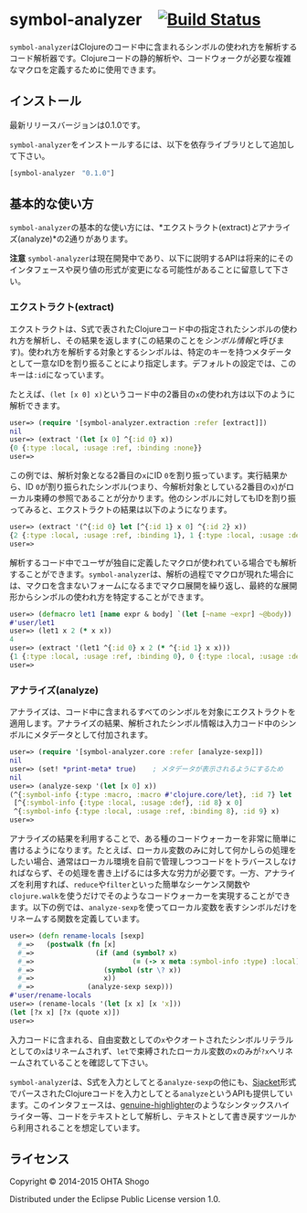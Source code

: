 # symbol-analyzer　[![Build Status](https://travis-ci.org/athos/symbol-analyzer.png)](https://travis-ci.org/athos/symbol-analyzer)

`symbol-analyzer`はClojureのコード中に含まれるシンボルの使われ方を解析するコード解析器です。Clojureコードの静的解析や、コードウォークが必要な複雑なマクロを定義するために使用できます。

## インストール

最新リリースバージョンは0.1.0です。

`symbol-analyzer`をインストールするには、以下を依存ライブラリとして追加して下さい。

```clojure
[symbol-analyzer　"0.1.0"]
```

## 基本的な使い方

`symbol-analyzer`の基本的な使い方には、*エクストラクト(extract)*と*アナライズ(analyze)*の2通りがあります。

**注意** `symbol-analyzer`は現在開発中であり、以下に説明するAPIは将来的にそのインタフェースや戻り値の形式が変更になる可能性があることに留意して下さい。

### エクストラクト(extract)

エクストラクトは、S式で表されたClojureコード中の指定されたシンボルの使われ方を解析し、その結果を返します(この結果のことを*シンボル情報*と呼びます)。使われ方を解析する対象とするシンボルは、特定のキーを持つメタデータとして一意なIDを割り振ることにより指定します。デフォルトの設定では、このキーは`:id`になっています。

たとえば、`(let [x 0] x)`というコード中の2番目の`x`の使われ方は以下のように解析できます。

```clojure
user=> (require '[symbol-analyzer.extraction :refer [extract]])
nil
user=> (extract '(let [x 0] ^{:id 0} x))
{0 {:type :local, :usage :ref, :binding :none}}
user=>
```

この例では、解析対象となる2番目の`x`にID `0`を割り振っています。実行結果から、ID `0`が割り振られたシンボル(つまり、今解析対象としている2番目の`x`)がローカル束縛の参照であることが分かります。他のシンボルに対してもIDを割り振ってみると、エクストラクトの結果は以下のようになります。

```clojure
user=> (extract '(^{:id 0} let [^{:id 1} x 0] ^{:id 2} x))
{2 {:type :local, :usage :ref, :binding 1}, 1 {:type :local, :usage :def}, 0 {:type :macro, :macro #'clojure.core/let}}
user=>
```

解析するコード中でユーザが独自に定義したマクロが使われている場合でも解析することができます。`symbol-analyzer`は、解析の過程でマクロが現れた場合には、マクロを含まないフォームになるまでマクロ展開を繰り返し、最終的な展開形からシンボルの使われ方を特定することができます。

```clojure
user=> (defmacro let1 [name expr & body] `(let [~name ~expr] ~@body))
#'user/let1
user=> (let1 x 2 (* x x))
4
user=> (extract '(let1 ^{:id 0} x 2 (* ^{:id 1} x x)))
{1 {:type :local, :usage :ref, :binding 0}, 0 {:type :local, :usage :def}}
user=>
```



### アナライズ(analyze)

アナライズは、コード中に含まれるすべてのシンボルを対象にエクストラクトを適用します。アナライズの結果、解析されたシンボル情報は入力コード中のシンボルにメタデータとして付加されます。

```clojure
user=> (require '[symbol-analyzer.core :refer [analyze-sexp]])
nil
user=> (set! *print-meta* true)    ; メタデータが表示されるようにするため
nil
user=> (analyze-sexp '(let [x 0] x))
(^{:symbol-info {:type :macro, :macro #'clojure.core/let}, :id 7} let
 [^{:symbol-info {:type :local, :usage :def}, :id 8} x 0]
 ^{:symbol-info {:type :local, :usage :ref, :binding 8}, :id 9} x)
user=>
```

アナライズの結果を利用することで、ある種のコードウォーカーを非常に簡単に書けるようになります。たとえば、ローカル変数のみに対して何かしらの処理をしたい場合、通常はローカル環境を自前で管理しつつコードをトラバースしなければならず、その処理を書き上げるには多大な労力が必要です。一方、アナライズを利用すれば、`reduce`や`filter`といった簡単なシーケンス関数や`clojure.walk`を使うだけでそのようなコードウォーカーを実現することができます。以下の例では、`analyze-sexp`を使ってローカル変数を表すシンボルだけをリネームする関数を定義しています。

```clojure
user=> (defn rename-locals [sexp]
  #_=>   (postwalk (fn [x]
  #_=>               (if (and (symbol? x)
  #_=>                        (= (-> x meta :symbol-info :type) :local))
  #_=>                 (symbol (str \? x))
  #_=>                 x))
  #_=>             (analyze-sexp sexp)))
#'user/rename-locals
user=> (rename-locals '(let [x x] [x 'x]))
(let [?x x] [?x (quote x)])
user=>
```

入力コードに含まれる、自由変数としての`x`やクオートされたシンボルリテラルとしての`x`はリネームされず、`let`で束縛されたローカル変数の`x`のみが`?x`へリネームされていることを確認して下さい。

`symbol-analyzer`は、S式を入力としてとる`analyze-sexp`の他にも、[Sjacket](https://github.com/cgrand/sjacket)形式でパースされたClojureコードを入力としてとる`analyze`というAPIも提供しています。このインタフェースは、[genuine-highlighter](https://github.com/athos/genuine-highlighter)のようなシンタックスハイライター等、コードをテキストとして解析し、テキストとして書き戻すツールから利用されることを想定しています。

## ライセンス

Copyright © 2014-2015 OHTA Shogo

Distributed under the Eclipse Public License version 1.0.
